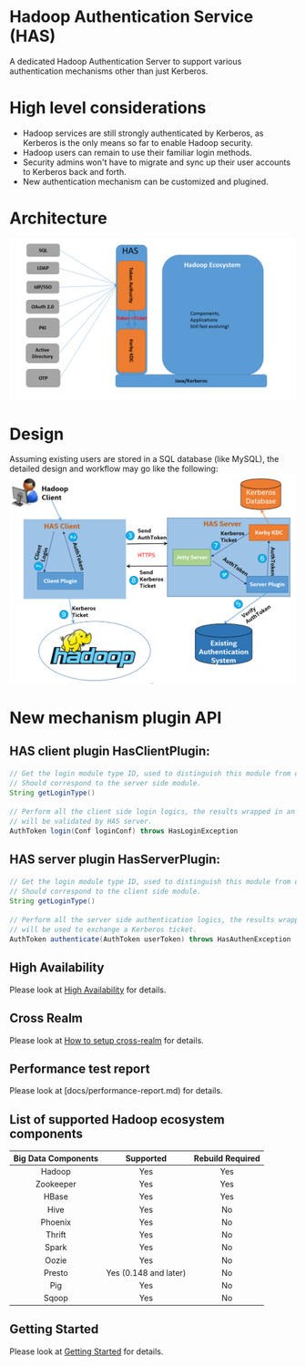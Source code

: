 # Hadoop Authentication Service (HAS)
A dedicated Hadoop Authentication Server to support various authentication mechanisms other than just Kerberos.

# High level considerations
* Hadoop services are still strongly authenticated by Kerberos, as Kerberos is the only means so far to enable Hadoop security.
* Hadoop users can remain to use their familiar login methods.
* Security admins won't have to migrate and sync up their user accounts to Kerberos back and forth.
* New authentication mechanism can be customized and plugined.

# Architecture
![](docs/has-overall.png)

# Design
Assuming existing users are stored in a SQL database (like MySQL), the detailed design and workflow may go like the following:
![](docs/has-protocol-flow.png)

# New mechanism plugin API

## HAS client plugin HasClientPlugin:

```Java
// Get the login module type ID, used to distinguish this module from others. 
// Should correspond to the server side module.
String getLoginType()

// Perform all the client side login logics, the results wrapped in an AuthToken, 
// will be validated by HAS server.
AuthToken login(Conf loginConf) throws HasLoginException
```

## HAS server plugin HasServerPlugin:

```Java
// Get the login module type ID, used to distinguish this module from others. 
// Should correspond to the client side module.
String getLoginType()

// Perform all the server side authentication logics, the results wrapped in an AuthToken, 
// will be used to exchange a Kerberos ticket.
AuthToken authenticate(AuthToken userToken) throws HasAuthenException
```
## High Availability
Please look at [High Availability](docs/has-ha.md) for details.

## Cross Realm
Please look at [How to setup cross-realm](docs/cross-realm.md) for details.

## Performance test report
Please look at [docs/performance-report.md) for details.

## List of supported Hadoop ecosystem components

|   Big Data Components   |           Supported         |   Rebuild Required   |
|:-----------------------:|:---------------------------:|:--------------------:|
| Hadoop                  | Yes                         | Yes                  |
| Zookeeper               | Yes                         | Yes                  |
| HBase                   | Yes                         | Yes                  |
| Hive                    | Yes                         | No                   |
| Phoenix                 | Yes                         | No                   |
| Thrift                  | Yes                         | No                   |
| Spark                   | Yes                         | No                   |
| Oozie                   | Yes                         | No                   |
| Presto                  | Yes (0.148 and later)       | No                   |
| Pig                     | Yes                         | No                   |
| Sqoop                   | Yes                         | No                   |

## Getting Started
Please look at [Getting Started](docs/has-start.md) for details.
